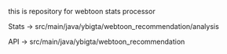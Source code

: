 this is repository for webtoon stats processor

Stats -> src/main/java/ybigta/webtoon_recommendation/analysis

API -> src/main/java/ybigta/webtoon_recommendation 